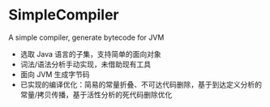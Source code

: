 # SimpleCompiler

A simple compiler, generate bytecode for JVM

+ 选取 Java 语言的子集，支持简单的面向对象
+ 词法/语法分析手动实现，未借助现有工具
+ 面向 JVM 生成字节码
+ 已实现的编译优化：简易的常量折叠、不可达代码删除，基于到达定义分析的常量/拷贝传播，基于活性分析的死代码删除优化